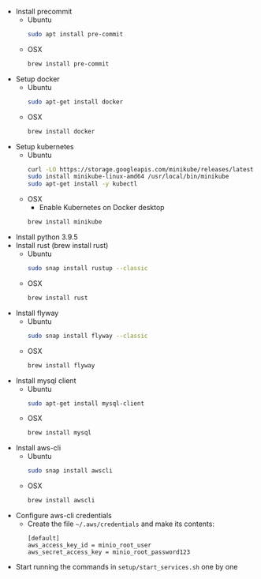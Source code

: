 - Install precommit
  - Ubuntu
    ```bash
    sudo apt install pre-commit
    ```
  - OSX
    ```bash
    brew install pre-commit
    ```
- Setup docker
  - Ubuntu
    ```bash
    sudo apt-get install docker
    ```
  - OSX
    ```bash
    brew install docker
    ```
- Setup kubernetes
  - Ubuntu
    ```bash
    curl -LO https://storage.googleapis.com/minikube/releases/latest/minikube-linux-amd64
    sudo install minikube-linux-amd64 /usr/local/bin/minikube
    sudo apt-get install -y kubectl
    ```
  - OSX
    - Enable Kubernetes on Docker desktop
    ```bash
    brew install minikube
    ```
- Install python 3.9.5
- Install rust (brew install rust)
  - Ubuntu
    ```bash
    sudo snap install rustup --classic
    ```
  - OSX
    ```bash
    brew install rust
    ```
- Install flyway
  - Ubuntu
    ```bash
    sudo snap install flyway --classic
    ```
  - OSX
    ```bash
    brew install flyway
    ```
- Install mysql client
  - Ubuntu
    ```bash
    sudo apt-get install mysql-client 
    ```
  - OSX
    ```bash
    brew install mysql
    ```
- Install aws-cli
  - Ubuntu
    ```bash
    sudo snap install awscli
    ```
  - OSX
    ```bash
    brew install awscli
    ```
- Configure aws-cli credentials
  - Create the file `~/.aws/credentials` and make its contents:
    ```
    [default]
    aws_access_key_id = minio_root_user
    aws_secret_access_key = minio_root_password123
    ```
- Start running the commands in `setup/start_services.sh` one by one
